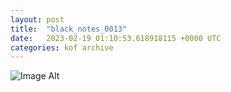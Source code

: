 ```yaml
---
layout:	post
title:	"black_notes_0013"
date:	2023-02-19 01:10:53.618918115 +0000 UTC
categories:	kof archive
---
```


![Image Alt](https://k0f.github.io/assets/black_notes_0013.png)

